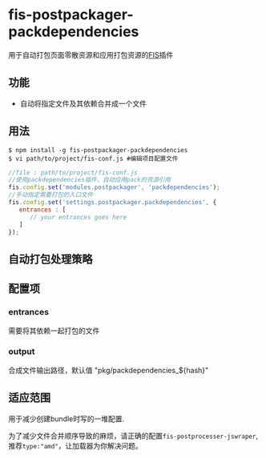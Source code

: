 # fis-postpackager-packdependencies

用于自动打包页面零散资源和应用打包资源的[FIS](https://github.com/fex-team/fis/)插件

## 功能

 - 自动将指定文件及其依赖合并成一个文件

## 用法

    $ npm install -g fis-postpackager-packdependencies
    $ vi path/to/project/fis-conf.js #编辑项目配置文件

```javascript
//file : path/to/project/fis-conf.js
//使用packdependencies插件，自动应用pack的资源引用
fis.config.set('modules.postpackager', 'packdependencies');
//手动指定需要打包的入口文件
fis.config.set('settings.postpackager.packdependencies', {
   entrances : [
      // your entrances goes here
   ]
});
```

## 自动打包处理策略

## 配置项

### entrances

需要将其依赖一起打包的文件

### output

合成文件输出路径，默认值 "pkg/packdependencies_${hash}"


## 适应范围

用于减少创建bundle时写的一堆配置.

为了减少文件合并顺序导致的麻烦，请正确的配置```fis-postprocesser-jswraper```, 推荐```type:"amd"```，让加载器为你解决问题。
